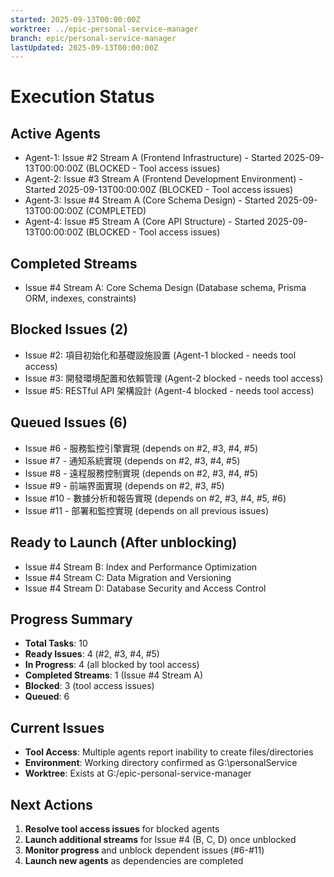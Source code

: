 ```yaml
---
started: 2025-09-13T00:00:00Z
worktree: ../epic-personal-service-manager
branch: epic/personal-service-manager
lastUpdated: 2025-09-13T00:00:00Z
---
```


# Execution Status

## Active Agents
- Agent-1: Issue #2 Stream A (Frontend Infrastructure) - Started 2025-09-13T00:00:00Z (BLOCKED - Tool access issues)
- Agent-2: Issue #3 Stream A (Frontend Development Environment) - Started 2025-09-13T00:00:00Z (BLOCKED - Tool access issues)
- Agent-3: Issue #4 Stream A (Core Schema Design) - Started 2025-09-13T00:00:00Z (COMPLETED)
- Agent-4: Issue #5 Stream A (Core API Structure) - Started 2025-09-13T00:00:00Z (BLOCKED - Tool access issues)

## Completed Streams
- Issue #4 Stream A: Core Schema Design (Database schema, Prisma ORM, indexes, constraints)

## Blocked Issues (2)
- Issue #2: 項目初始化和基礎設施設置 (Agent-1 blocked - needs tool access)
- Issue #3: 開發環境配置和依賴管理 (Agent-2 blocked - needs tool access)
- Issue #5: RESTful API 架構設計 (Agent-4 blocked - needs tool access)

## Queued Issues (6)
- Issue #6 - 服務監控引擎實現 (depends on #2, #3, #4, #5)
- Issue #7 - 通知系統實現 (depends on #2, #3, #4, #5)
- Issue #8 - 遠程服務控制實現 (depends on #2, #3, #4, #5)
- Issue #9 - 前端界面實現 (depends on #2, #3, #5)
- Issue #10 - 數據分析和報告實現 (depends on #2, #3, #4, #5, #6)
- Issue #11 - 部署和監控實現 (depends on all previous issues)

## Ready to Launch (After unblocking)
- Issue #4 Stream B: Index and Performance Optimization
- Issue #4 Stream C: Data Migration and Versioning  
- Issue #4 Stream D: Database Security and Access Control

## Progress Summary
- **Total Tasks**: 10
- **Ready Issues**: 4 (#2, #3, #4, #5)
- **In Progress**: 4 (all blocked by tool access)
- **Completed Streams**: 1 (Issue #4 Stream A)
- **Blocked**: 3 (tool access issues)
- **Queued**: 6

## Current Issues
- **Tool Access**: Multiple agents report inability to create files/directories
- **Environment**: Working directory confirmed as G:\personalService
- **Worktree**: Exists at G:/epic-personal-service-manager

## Next Actions
1. **Resolve tool access issues** for blocked agents
2. **Launch additional streams** for Issue #4 (B, C, D) once unblocked
3. **Monitor progress** and unblock dependent issues (#6-#11)
4. **Launch new agents** as dependencies are completed